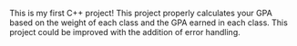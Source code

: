 This is my first C++ project!
This project properly calculates your GPA based on the weight of each class and the GPA earned in each class.
This project could be improved with the addition of error handling. 
